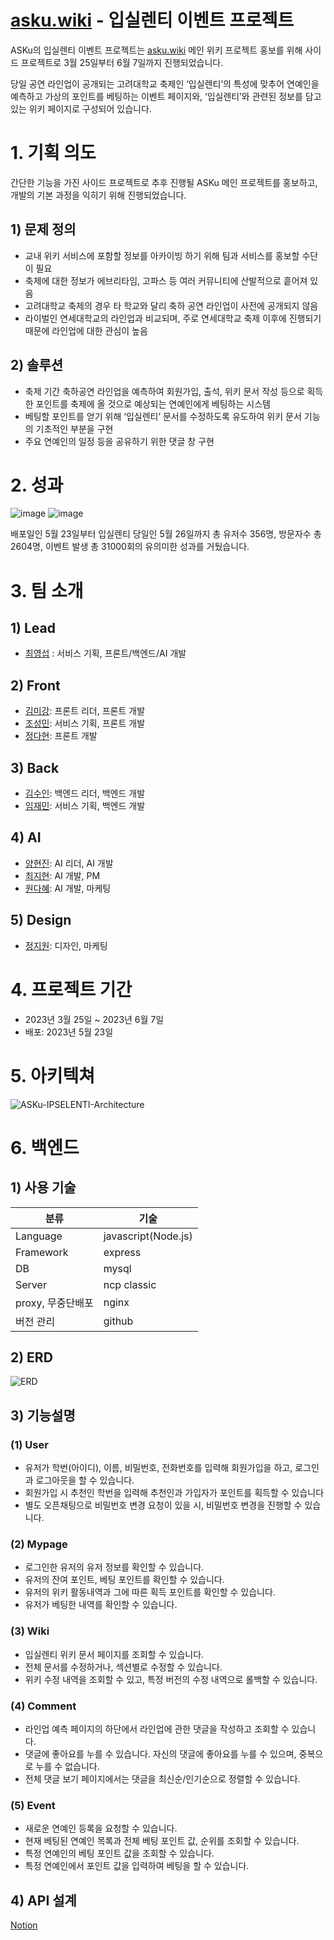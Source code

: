 # [asku.wiki](http://asku.wiki) - 입실렌티 이벤트 프로젝트

ASKu의 입실렌티 이벤트 프로젝트는 [asku.wiki](http://asku.wiki) 메인 위키 프로젝트 홍보를 위해 사이드 프로젝트로 3월 25일부터 6월 7일까지 진행되었습니다. 

당일 공연 라인업이 공개되는 고려대학교 축제인 ‘입실렌티’의 특성에 맞추어 연예인을 예측하고 가상의 포인트를 베팅하는 이벤트 페이지와, ‘입실렌티’와 관련된 정보를 담고 있는 위키 페이지로 구성되어 있습니다.

# 1. 기획 의도

간단한 기능을 가진 사이드 프로젝트로 추후 진행될 ASKu 메인 프로젝트를 홍보하고, 개발의 기본 과정을 익히기 위해 진행되었습니다.

## 1) 문제 정의

- 교내 위키 서비스에 포함할 정보를 아카이빙 하기 위해 팀과 서비스를 홍보할 수단이 필요
- 축제에 대한 정보가 에브리타임, 고파스 등 여러 커뮤니티에 산발적으로 흩어져 있음
- 고려대학교 축제의 경우 타 학교와 달리 축하 공연 라인업이 사전에 공개되지 않음
- 라이벌인 연세대학교의 라인업과 비교되며, 주로 연세대학교 축제 이후에 진행되기 때문에 라인업에 대한 관심이 높음

## 2) 솔루션

- 축제 기간 축하공연 라인업을 예측하여 회원가입, 출석, 위키 문서 작성 등으로 획득한 포인트를 축제에 올 것으로 예상되는 연예인에게 베팅하는 시스템
- 베팅할 포인트를 얻기 위해 ‘입실렌티’ 문서를 수정하도록 유도하여 위키 문서 기능의 기초적인 부분을 구현
- 주요 연예인의 일정 등을 공유하기 위한 댓글 창 구현

# 2. 성과

![image](https://github.com/KU-niverse/IPSELENTI-EVENT-Api/assets/78073229/8d7f56b1-4eb6-45c9-b1c8-4db34c5c3ee4)
![image](https://github.com/KU-niverse/IPSELENTI-EVENT-Api/assets/78073229/7a0e5bf0-2d7a-4cf7-af17-82c6262e7c13)

배포일인 5월 23일부터 입실렌티 당일인 5월 26일까지 총 유저수 356명, 방문자수 총 2604명, 이벤트 발생 총 31000회의 유의미한 성과를 거뒀습니다.

# 3. 팀 소개

## 1) Lead

- [최영섭](https://github.com/youngsupchoi) : 서비스 기획, 프론트/백엔드/AI 개발

## 2) Front

- [김미강](https://github.com/mkngkm): 프론트 리더, 프론트 개발
- [조성민](https://github.com/noviceo): 서비스 기획, 프론트 개발
- [정다현](https://github.com/dhyun22): 프론트 개발

## 3) Back

- [김수인](https://github.com/starcat37): 백엔드 리더, 백엔드 개발
- [임재민](https://github.com/jaemin8852): 서비스 기획, 백엔드 개발

## 4) AI

- [양현진](https://github.com/HyeonJin-Yang): AI 리더, AI 개발
- [최지현](https://github.com/Jihyun-Choi): AI 개발, PM
- [원다혜](https://github.com/dahyewon): AI 개발, 마케팅

## 5) Design

- [정지원](https://www.instagram.com/520.10000/): 디자인, 마케팅

# 4. 프로젝트 기간

- 2023년 3월 25일 ~ 2023년 6월 7일
- 배포: 2023년 5월 23일

# 5. 아키텍쳐

![ASKu-IPSELENTI-Architecture](https://file.notion.so/f/s/78f6fd15-af16-49d0-ae07-2f9db8aa5e02/Untitled.png?id=aa6b8d76-70f5-4de5-9c7b-f51c7b0907c7&table=block&spaceId=5e517d7e-f392-416d-a565-b2e2c4a7a2d7&expirationTimestamp=1698660000000&signature=wmYulIAX52XkSEsVb8FUV_wTeoKfOtwHFVYO5gNvDs8&downloadName=Untitled.png)

# 6. 백엔드

## 1) 사용 기술

| 분류 | 기술 |
| --- | --- |
| Language | javascript(Node.js) |
| Framework | express |
| DB | mysql |
| Server | ncp classic |
| proxy, 무중단배포 | nginx |
| 버전 관리 | github |

## 2) ERD

![ERD](https://github.com/KU-niverse/IPSELENTI-EVENT-Api/assets/78073229/d246dfda-3217-45cc-9631-1165fb7ef55a)

## 3) 기능설명

### (1) User

- 유저가 학번(아이디), 이름, 비밀번호, 전화번호를 입력해 회원가입을 하고, 로그인과 로그아웃을 할 수 있습니다.
- 회원가입 시 추천인 학번을 입력해 추천인과 가입자가 포인트를 획득할 수 있습니다
- 별도 오픈채팅으로 비밀번호 변경 요청이 있을 시, 비밀번호 변경을 진행할 수 있습니다.

### (2) Mypage

- 로그인한 유저의 유저 정보를 확인할 수 있습니다.
- 유저의 잔여 포인트, 베팅 포인트를 확인할 수 있습니다.
- 유저의 위키 활동내역과 그에 따른 획득 포인트를 확인할 수 있습니다.
- 유저가 베팅한 내역를 확인할 수 있습니다.

### (3) Wiki

- 입실렌티 위키 문서 페이지를 조회할 수 있습니다.
- 전체 문서를 수정하거나, 섹션별로 수정할 수 있습니다.
- 위키 수정 내역을 조회할 수 있고, 특정 버전의 수정 내역으로 롤백할 수 있습니다.

### (4) Comment

- 라인업 예측 페이지의 하단에서 라인업에 관한 댓글을 작성하고 조회할 수 있습니다.
- 댓글에 좋아요를 누를 수 있습니다. 자신의 댓글에 좋아요를 누를 수 있으며, 중복으로 누를 수 없습니다.
- 전체 댓글 보기 페이지에서는 댓글을 최신순/인기순으로 정렬할 수 있습니다.

### (5) Event

- 새로운 연예인 등록을 요청할 수 있습니다.
- 현재 베팅된 연예인 목록과 전체 베팅 포인트 값, 순위를 조회할 수 있습니다.
- 특정 연예인의 베팅 포인트 값을 조회할 수 있습니다.
- 특정 연예인에서 포인트 값을 입력하여 베팅을 할 수 있습니다.

## 4) API 설계

[Notion](https://034179.notion.site/cc933859a0ca4ba5b13f537556051056?v=c166dc1df5464b4db70511a503c48bec)
